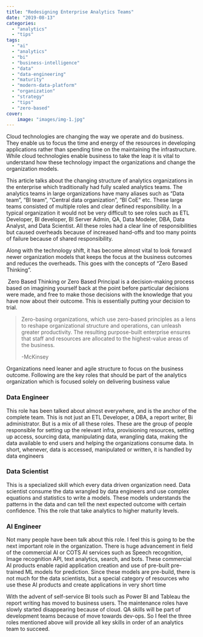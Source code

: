 ```yaml
---
title: "Redesigning Enterprise Analytics Teams"
date: "2019-08-13"
categories: 
  - "analytics"
  - "tips"
tags: 
  - "ai"
  - "analytics"
  - "bi"
  - "business-intelligence"
  - "data"
  - "data-engineering"
  - "maturity"
  - "modern-data-platform"
  - "organization"
  - "strategy"
  - "tips"
  - "zero-based"
cover:
    image: "images/img-1.jpg"
---
```



Cloud technologies are changing the way we operate and do business. They enable us to focus the time and energy of the resources in developing applications rather than spending time on the maintaining the infrastructure. While cloud technologies enable business to take the leap it is vital to understand how these technology impact the organizations and change the organization models.

This article talks about the changing structure of analytics organizations in the enterprise which traditionally had fully scaled analytics teams. The analytics teams in large organizations have many aliases such as “Data team”, “BI team”, “Central data organization”, “BI CoE” etc. These large teams consisted of multiple roles and clear defined responsibility. In a typical organization it would not be very difficult to see roles such as ETL Developer, BI developer, BI Server Admin, QA, Data Modeler, DBA, Data Analyst, and Data Scientist. All these roles had a clear line of responsibilities but caused overheads because of increased hand-offs and too many points of failure because of shared responsibility.

Along with the technology shift, it has become almost vital to look forward newer organization models that keeps the focus at the business outcomes and reduces the overheads. This goes with the concepts of “Zero Based Thinking”.

 Zero Based Thinking or Zero Based Principal is a decision-making process based on imagining yourself back at the point before particular decisions were made, and free to make those decisions with the knowledge that you have now about their outcome. This is essentially putting your decision to trial. 

> Zero-basing organizations, which use zero-based principles as a lens to reshape organizational structure and operations, can unleash greater productivity. The resulting purpose-built enterprise ensures that staff and resources are allocated to the highest-value areas of the business. 
> 
> \-McKinsey 

Organizations need leaner and agile structure to focus on the business outcome. Following are the key roles that should be part of the analytics organization which is focused solely on delivering business value

### Data Engineer

This role has been talked about almost everywhere, and is the anchor of the complete team. This is not just an ETL Developer, a DBA, a report writer, Bi administrator. But is a mix of all these roles. These are the group of people responsible for setting up the relevant infra, provisioning resources, setting up access, sourcing data, manipulating data, wrangling data, making the data available to end users and helping the organizations consume data. In short, whenever, data is accessed, manipulated or written, it is handled by data engineers

### Data Scientist

This is a specialized skill which every data driven organization need. Data scientist consume the data wrangled by data engineers and use complex equations and statistics to write a models. These models understands the patterns in the data and can tell the next expected outcome with certain confidence. This the role that take analytics to higher maturity levels.

### AI Engineer

Not many people have been talk about this role. I feel this is going to be the next important role in the organization. There is huge advancement in field of the commercial AI or COTS AI services such as Speech recognition, Image recognition API, text analytics, search, and bots. These commercial AI products enable rapid application creation and use of pre-built pre-trained ML models for prediction. Since these models are pre-build, there is not much for the data scientists, but a special category of resources who use these AI products and create applications in very short time 

With the advent of self-service BI tools such as Power BI and Tableau the report writing has moved to business users. The maintenance roles have slowly started disappearing because of cloud. QA skills will be part of development teams because of move towards dev-ops. So I feel the three roles mentioned above will provide all key skills in order of an analytics team to succeed.
